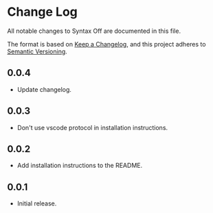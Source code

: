 # Change Log

All notable changes to Syntax Off are documented in this file.

The format is based on [Keep a Changelog](https://keepachangelog.com/en/1.0.0/),
and this project adheres to
[Semantic Versioning](https://semver.org/spec/v2.0.0.html).

## 0.0.4

- Update changelog.

## 0.0.3

- Don't use vscode protocol in installation instructions.

## 0.0.2

- Add installation instructions to the README.

## 0.0.1

- Initial release.
